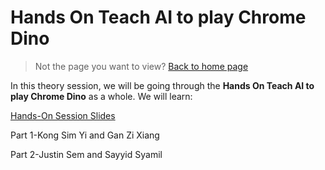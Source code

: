 # Hands On Teach AI to play Chrome Dino

> Not the page you want to view? [Back to home page](../README.md)

In this theory session, we will be going through the **Hands On Teach AI to play Chrome Dino** as a whole. We will learn:

[Hands-On Session Slides](https://www.canva.com/design/DAF53pG2zs4/7TsMZmC_CC6Q8qI0Z2GkYw/view?utm_content=DAF53pG2zs4&utm_campaign=designshare&utm_medium=link&utm_source=editor) 

Part 1-Kong Sim Yi and Gan Zi Xiang

Part 2-Justin Sem and Sayyid Syamil
